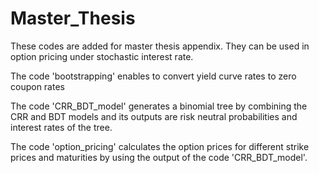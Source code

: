 # Master_Thesis
These codes are added for master thesis appendix. They can be used in option pricing under stochastic interest rate.

The code 'bootstrapping' enables to convert yield curve rates to zero coupon rates

The code 'CRR_BDT_model' generates a binomial tree by combining the CRR and BDT models and its outputs are risk neutral probabilities and interest rates of the tree.

The code 'option_pricing' calculates the option prices for different strike prices and maturities by using the output of the code 'CRR_BDT_model'.
